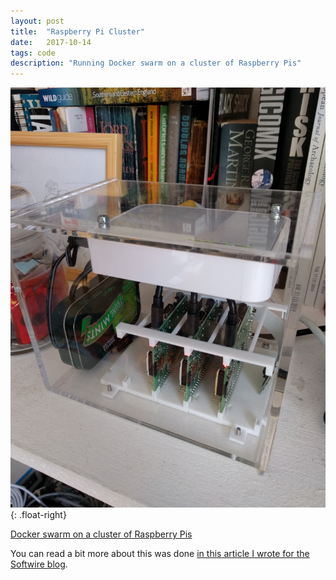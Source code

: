 ```yaml
---
layout: post
title:  "Raspberry Pi Cluster"
date:   2017-10-14
tags: code
description: "Running Docker swarm on a cluster of Raspberry Pis"
---
```


![Image of Cluster](/images/cluster.jpg){: .float-right}

[Docker swarm on a cluster of Raspberry Pis](https://github.com/SimonStJG/cluster)

You can read a bit more about this was done [in this article I wrote for the Softwire blog](https://www.softwire.com/insights/how-i-set-up-a-tiny-docker-swarm-cluster-in-my-living-room/).